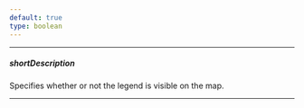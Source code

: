 ```yaml
---
default: true
type: boolean
---
```

---
##### shortDescription
Specifies whether or not the legend is visible on the map.

---
